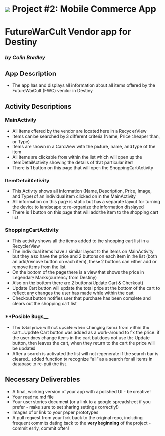 # ![](https://ga-dash.s3.amazonaws.com/production/assets/logo-9f88ae6c9c3871690e33280fcf557f33.png) Project #2: Mobile Commerce App

# FutureWarCult Vendor app for Destiny 
### *by Colin Bradley*

## App Description
- The app has and displays all information about all items offered by the FutureWarCult (FWC) vendor in Destiny

## Activity Descriptions
### **MainActivity** 
- All items offered by the vendor are located here in a RecyclerView
- Items can be searched by 3 different criteria (Name, Price cheaper than, or Type)
- Items are shown in a CardView with the picture, name, and type of the item
- All items are clickable from within the list which will open up the ItemDetailActivity showing the details of that particular item
- There is 1 button on this page that will open the ShoppingCartActivity

### **ItemDetailActivity**
- This Activity shows all information (Name, Description, Price, Image, and Type) of an individual item clicked on in the MainActivity
- All information on this page is static but has a separate layout for turning the device to landscape to re-organize the information displayed
- There is 1 button on this page that will add the item to the shopping cart list

### **ShoppingCartActivity**
- This activity shows all the items added to the shopping cart list in a RecyclerView
- The individual items have a similar layout to the items on MainActivity but they also have the price and 2 buttons on each item in the list (both an add/remove button on each item), these 2 buttons can either add or remove items from the list
- On the bottom of the page there is a view that shows the price in Legendary Marks(currency from Destiny)
- Also on the bottom there are 2 buttons(Update Cart & Checkout)
- Update Cart button will update the total price at the bottom of the cart to reflect any changes the user has made while within the cart
- Checkout button notifies user that purchase has been complete and clears out the shopping cart list

### **Posible Bugs__
- The total price will not update when changing items from within the cart…Update Cart button was added as a work-around to fix the price. if the user does change items in the cart but does not use the Update button, then leaves the cart, when they return to the cart the price will be updated 
- After a search is activated the list will not regenerate if the search bar is cleared…added function to recognize “all” as a search for all items in database to re-pull the list.

## Necessary Deliverables

- A final, working version of your app with a polished UI - be creative!
- Your readme.md file
- Your user stories document (or a link to a google spreadsheet if you prefer - make sure to set sharing settings correctly!)
- Images of or link to your paper prototypes
- A pull request from your fork back to the original repo, including frequent commits dating back to the **very beginning** of the project - commit early, commit often!

